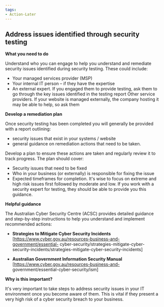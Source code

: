 ```yaml
---
tags:
- Action-Later 
---
```

## Address issues identified through security testing

**What you need to do**

Understand who you can engage to help you understand and remediate security issues identified during security testing. These could include:

- Your managed services provider (MSP)  
- Your internal IT person – if they have the expertise  
- An external expert. If you engaged them to provide testing, ask them to go through the key issues identified in the testing report Other service providers. If your website is managed externally, the company hosting it may be able to help, so ask them

**Develop a remediation plan**

Once security testing has been completed you will generally be provided with a report outlining:

- security issues that exist in your systems / website  
- general guidance on remediation actions that need to be taken.

Develop a plan to ensure these actions are taken and regularly review it to track progress. The plan should cover:

- Security issues that need to be fixed  
- Who in your business (or externally) is responsible for fixing the issue
- Expected timeframes for completion. It's wise to focus on extreme and high risk issues first followed by moderate and low. If you work with a security expert for testing, they should be able to provide you this guidance.

**Helpful guidance**

The Australian Cyber Security Centre (ACSC) provides detailed guidance and step-by-step instructions to help you understand and implement recommended actions:

- **Strategies to Mitigate Cyber Security Incidents** [https://www.cyber.gov.au/resources-business-and-government/essential- cyber-security/strategies-mitigate-cyber-security-incidents/strategies-mitigate-cyber-security-incidents]

- **Australian Government Information Security Manual** [https://www.cyber.gov.au/resources-business-and- government/essential-cyber-security/ism]

**Why is this important?**

It's very important to take steps to address security issues in your IT environment once you become aware of them. This is vital if they present a very high risk of a cyber security breach to your business.